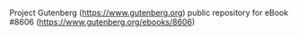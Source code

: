 Project Gutenberg (https://www.gutenberg.org) public repository for eBook #8606 (https://www.gutenberg.org/ebooks/8606)
